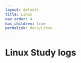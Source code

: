 ```yaml
---
layout: default
title: Linux
nav_order: 4
has_children: true
permalink: docs/Linux
---
```


# Linux Study logs

